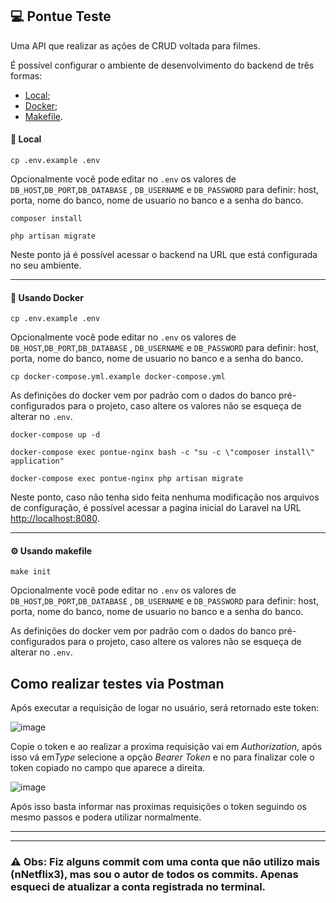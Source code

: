 ## 💻 Pontue Teste

Uma API que realizar as ações de CRUD voltada para filmes.

É possível configurar o ambiente de desenvolvimento do backend de três formas:
  - [Local](#-local);
  - [Docker](#-usando-docker);
  - [Makefile](#-usando-makefile).

#### 🏡 Local

```shell
cp .env.example .env
```
Opcionalmente você pode editar no `.env` os valores de `DB_HOST`,`DB_PORT`,`DB_DATABASE` , `DB_USERNAME` e `DB_PASSWORD` para definir: host, porta, nome do banco, nome de usuario no banco e a senha do banco.

```shell
composer install
```

```shell
php artisan migrate
```

Neste ponto já é possível acessar o backend na URL que está configurada no seu ambiente.

---
#### 🐋 Usando Docker


```shell
cp .env.example .env
```
Opcionalmente você pode editar no `.env` os valores de `DB_HOST`,`DB_PORT`,`DB_DATABASE` , `DB_USERNAME` e `DB_PASSWORD` para definir: host, porta, nome do banco, nome de usuario no banco e a senha do banco.

```shell
cp docker-compose.yml.example docker-compose.yml
```
As definições do docker vem por padrão com o dados do banco pré-configurados para o projeto, caso altere os valores não se esqueça de alterar no `.env`.

```shell
docker-compose up -d
```

```shell
docker-compose exec pontue-nginx bash -c "su -c \"composer install\" application"
```

```shell
docker-compose exec pontue-nginx php artisan migrate
```

Neste ponto, caso não tenha sido feita nenhuma modificação nos arquivos de configuração, é possível acessar a pagina inicial do Laravel na URL [http://localhost:8080](http://localhost:8080).

---
#### ⚙ Usando makefile

```shell
make init
```

Opcionalmente você pode editar no `.env` os valores de `DB_HOST`,`DB_PORT`,`DB_DATABASE` , `DB_USERNAME` e `DB_PASSWORD` para definir: host, porta, nome do banco, nome de usuario no banco e a senha do banco.

As definições do docker vem por padrão com o dados do banco pré-configurados para o projeto, caso altere os valores não se esqueça de alterar no `.env`.

## Como realizar testes via Postman
Após executar a requisição de logar no usuário, será retornado este token:

![image](https://user-images.githubusercontent.com/69984666/135175861-77b696bf-8875-47bc-8c8c-fee5b998becd.png)

Copie o token e ao realizar a proxima requisição vai em *Authorization*, após isso vá em*Type* selecione a opção *Bearer Token* e no para finalizar cole o token copiado no campo que aparece a direita.

![image](https://user-images.githubusercontent.com/69984666/135176245-a5fd6400-bb76-4926-9640-d64157942558.png)

Após isso basta informar nas proximas requisições o token seguindo os mesmo passos e podera utilizar normalmente.

<hr>

---
### ⚠️ Obs: Fiz alguns commit com uma conta que não utilizo mais (nNetflix3), mas sou o autor de todos os commits. Apenas esqueci de atualizar a conta registrada no terminal.
